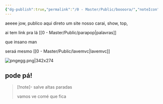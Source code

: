 ```yaml
---
{"dg-publish":true,"permalink":"/0 - Master/Public/boooora/","noteIcon":"","created":"2025-10-19T23:43:37.880-03:00","updated":"2025-10-20T15:11:21.355-03:00"}
---
```


aeeee jow, publico aqui direto um site nosso carai, show, top, 

ai tem link pra lá [[0 - Master/Public/parapop\|palavras]]


que insano man

seraá mesmo [[0 - Master/Public/lavemvc\|lavemvc]]


![pngegg.png|342x274](/img/user/0%20-%20Master/Public/Anexos/pngegg.png)


## pode pá!


> [!note]- salve
> altas paradas
> 
> vamos ve comé  que fica
